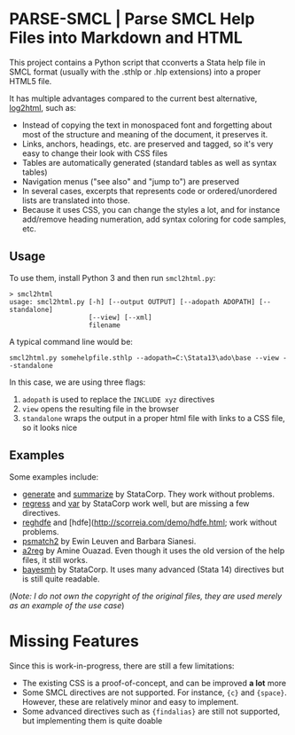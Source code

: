 # PARSE-SMCL | Parse SMCL Help Files into Markdown and HTML

This project contains a Python script that cconverts a Stata help file in SMCL format
(usually with the .sthlp or .hlp extensions) into a proper HTML5 file.

It has multiple advantages compared to the current best alternative, [log2html](https://ideas.repec.org/c/boc/bocode/s422801.html), such as:

- Instead of copying the text in monospaced font and forgetting about most of the structure and meaning of the document, it preserves it.
- Links, anchors, headings, etc. are preserved and tagged, so it's very easy to change their look with CSS files
- Tables are automatically generated (standard tables as well as syntax tables)
- Navigation menus ("see also" and "jump to") are preserved
- In several cases, excerpts that represents code or ordered/unordered lists are translated into those.
- Because it uses CSS, you can change the styles a lot, and for instance add/remove heading numeration, add syntax coloring for code samples, etc.

## Usage

To use them, install Python 3 and then run `smcl2html.py`:

```
> smcl2html
usage: smcl2html.py [-h] [--output OUTPUT] [--adopath ADOPATH] [--standalone]
                    [--view] [--xml]
                    filename
```

A typical command line would be:

```
smcl2html.py somehelpfile.sthlp --adopath=C:\Stata13\ado\base --view --standalone
```

In this case, we are using three flags:

1. `adopath` is used to replace the `INCLUDE xyz` directives
2. `view` opens the resulting file in the browser
3. `standalone` wraps the output in a proper html file with links to a CSS file, so it looks nice

## Examples

Some examples include:
- [generate](http://scorreia.com/demo/generate.html) and [summarize](http://scorreia.com/demo/summarize.html) by StataCorp. They work without problems.
- [regress](http://scorreia.com/demo/regress.html) and [var](http://scorreia.com/demo/var.html) by StataCorp work well, but are missing a few directives.
- [reghdfe](http://scorreia.com/demo/reghdfe.html) and [hdfe](http://scorreia.com/demo/hdfe.html; work without problems.
- [psmatch2](http://scorreia.com/demo/psmatch2.html) by Ewin Leuven and Barbara Sianesi.
- [a2reg](http://scorreia.com/demo/a2reg.html) by Amine Ouazad. Even though it uses the old version of the help files, it still works.
- [bayesmh](http://scorreia.com/demo/bayesmh.html) by StataCorp. It uses many advanced (Stata 14) directives but is still quite readable.

(*Note: I do not own the copyright of the original files, they are used merely as an example of the use case*)

# Missing Features

Since this is work-in-progress, there are still a few limitations:

- The existing CSS is a proof-of-concept, and can be improved **a lot** more
- Some SMCL directives are not supported. For instance, `{c}` and `{space}`. However, these are relatively minor and easy to implement.
- Some advanced directives such as `{findalias}` are still not supported, but implementing them is quite doable
